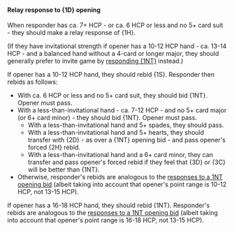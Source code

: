 #### <a name="Relay_response_to_1D_opening"> Relay response to {1D} opening

When responder has ca. 7+ HCP - or ca. 6 HCP or less and no 5+ card suit - they should make a relay response of {1H}.

(If they have invitational strength if opener has a 10-12 HCP hand - ca. 13-14 HCP - and a balanced hand without a 4-card or longer major, they should generally prefer to invite game by [responding {1NT}](#1NT_response_to_1D_opening) instead.)

If opener has a 10-12 HCP hand, they should rebid {1S}. Responder then rebids as follows:

- With ca. 6 HCP or less and no 5+ card suit, they should bid {1NT}. Opener must pass.
- With a less-than-invitational hand - ca. 7-12 HCP - and no 5+ card major (or 6+ card minor) - they should bid {1NT}. Opener must pass.
    - With a less-than-invitational hand and 5+ spades, they should pass.
    - With a less-than-invitational hand and 5+ hearts, they should transfer with {2D} - as over a {1NT} opening bid - and pass opener's forced {2H} rebid.
    - With a less-than-invitational hand and a 6+ card minor, they can transfer and pass opener's forced rebid if they feel that {3D} or {3C} will be better than {1NT}.
- Otherwise, responder's rebids are analogous to the [responses to a 1NT opening bid](#Responses_to_1NT_opening) (albeit taking into account that opener's point range is 10-12 HCP, not 13-15 HCP).

If opener has a 16-18 HCP hand, they should rebid {1NT}. Responder's rebids are analogous to the [responses to a 1NT opening bid](#Responses_to_1NT_opening) (albeit taking into account that opener's point range is 16-18 HCP, not 13-15 HCP).
